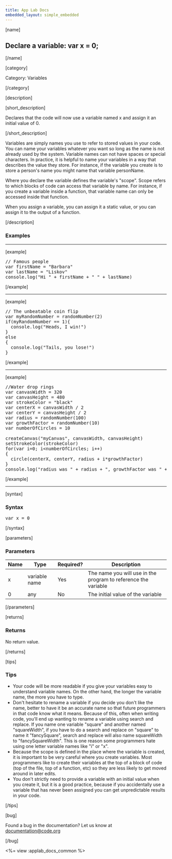 ```yaml
---
title: App Lab Docs
embedded_layout: simple_embedded
---
```


[name]

## Declare a variable: var x = 0;

[/name]


[category]

Category: Variables

[/category]

[description]

[short_description]

Declares that the code will now use a variable named x and assign it an initial value of 0.

[/short_description]

Variables are simply names you use to refer to stored values in your code.  You can name your variables whatever you want so long as the name is not already used by the system.  Variable names can not have spaces or special characters.  In practice, it is helpful to name your variables in a way that describes the value they store.  For instance, if the variable you create is to store a person's name you might name that variable personName.

Where you declare the variable defines the variable's "scope".  Scope refers to which blocks of code can access that variable by name.  For instance, if you create a variable inside a function, that variable name can only be accessed inside that function.

When you assign a variable, you can assign it a static value, or you can assign it to the output of a function.

[/description]

### Examples
____________________________________________________

[example]

<pre>
// Famous people
var firstName = "Barbara"
var lastName = "Liskov"
console.log("Hi " + firstName + " " + lastName)
</pre>

[/example]

____________________________________________________

[example]

<pre>
// The unbeatable coin flip
var myRandomNumber = randomNumber(2)
if(myRandomNumber == 1){
  console.log("Heads, I win!")
}
else
{
  console.log("Tails, you lose!")
}
</pre>


[/example]

____________________________________________________

[example]

<pre>
//Water drop rings
var canvasWidth = 320
var canvasHeight = 480
var strokeColor = "black"
var centerX = canvasWidth / 2
var centerY = canvasHeight / 2
var radius = randomNumber(100)
var growthFactor = randomNumber(10)
var numberOfCircles = 10

createCanvas("myCanvas", canvasWidth, canvasHeight)
setStrokeColor(strokeColor)
for(var i=0; i&lt;numberOfCircles; i++)
{
  circle(centerX, centerY, radius + i*growthFactor)
}
console.log("radius was " + radius + ", growthFactor was " + growthFactor)
</pre>

[/example]

____________________________________________________

[syntax]

### Syntax
<pre>
var x = 0
</pre>

[/syntax]

[parameters]

### Parameters

| Name  | Type | Required? | Description |
|-----------------|------|-----------|-------------|
| x | variable name | Yes | The name you will use in the program to reference the variable  |
| 0 | any | No | The initial value of the variable  |


[/parameters]

[returns]

### Returns
No return value.

[/returns]

[tips]

### Tips
- Your code will be more readable if you give your variables easy to understand variable names.  On the other hand, the longer the variable name, the more you have to type.
- Don't hesitate to rename a variable if you decide you don't like the name, better to have it be an accurate name so that future programmers in that code know what it means.  Because of this, often when writing code, you'll end up wanting to rename a variable using search and replace.  If you name one variable "square" and another named "squareWidth", if you have to do a search and replace on "square" to name it "fancySquare", search and replace will also name squareWidth to "fancySquareWidth".  This is one reason some programmers hate using one letter variable names like "i" or "x".
- Because the scope is defined in the place where the variable is created, it is important to be very careful where you create variables.  Most programmers like to create their variables at the top of a block of code (top of the file, top of a function, etc) so they are less likely to get moved around in later edits.
- You don't strictly need to provide a variable with an initial value when you create it, but it is a good practice, because if you accidentally use a variable that has never been assigned you can get unpredictable results in your code.


[/tips]

[bug]

Found a bug in the documentation? Let us know at documentation@code.org

[/bug]

<%= view :applab_docs_common %>
